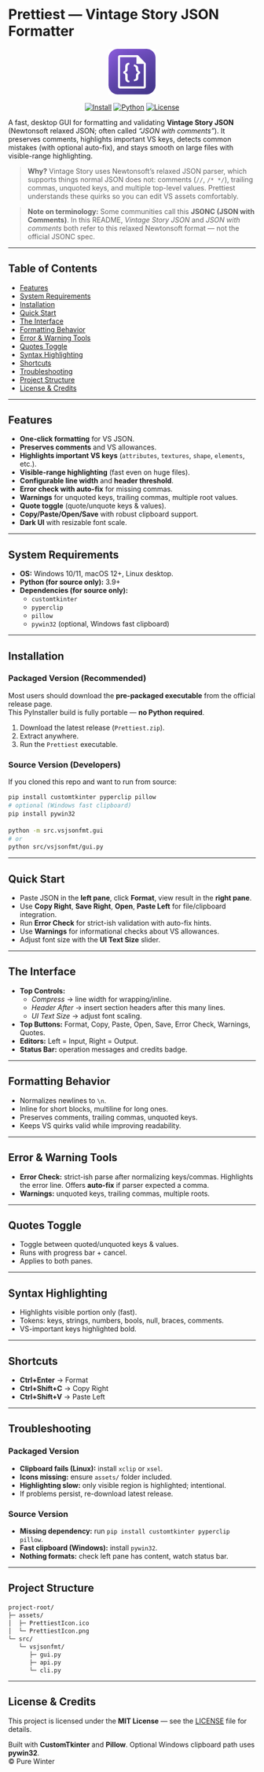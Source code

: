 # Prettiest — Vintage Story JSON Formatter

<p align="center">
  <img src="assets/PrettiestIcon.png" alt="Prettiest" width="96" />
</p>

<p align="center">
  <a href="#installation"><img src="https://img.shields.io/badge/install-pyinstaller-blue" alt="Install"></a>
  <a href="#system-requirements"><img src="https://img.shields.io/badge/python-3.9%2B-informational" alt="Python"></a>
  <a href="#license--credits"><img src="https://img.shields.io/badge/license-MIT-success" alt="License"></a>
</p>

A fast, desktop GUI for formatting and validating **Vintage Story JSON** (Newtonsoft relaxed JSON; often called *“JSON with comments”*). It preserves comments, highlights important VS keys, detects common mistakes (with optional auto-fix), and stays smooth on large files with visible-range highlighting.

> **Why?** Vintage Story uses Newtonsoft’s relaxed JSON parser, which supports things normal JSON does not: comments (`//`, `/* */`), trailing commas, unquoted keys, and multiple top-level values. Prettiest understands these quirks so you can edit VS assets comfortably.

> **Note on terminology:** Some communities call this **JSONC (JSON with Comments)**. In this README, *Vintage Story JSON* and *JSON with comments* both refer to this relaxed Newtonsoft format — not the official JSONC spec.

---

## Table of Contents
- [Features](#features)
- [System Requirements](#system-requirements)
- [Installation](#installation)
- [Quick Start](#quick-start)
- [The Interface](#the-interface)
- [Formatting Behavior](#formatting-behavior)
- [Error & Warning Tools](#error--warning-tools)
- [Quotes Toggle](#quotes-toggle)
- [Syntax Highlighting](#syntax-highlighting)
- [Shortcuts](#shortcuts)
- [Troubleshooting](#troubleshooting)
- [Project Structure](#project-structure)
- [License & Credits](#license--credits)

---

## Features
- **One-click formatting** for VS JSON.
- **Preserves comments** and VS allowances.
- **Highlights important VS keys** (`attributes`, `textures`, `shape`, `elements`, etc.).
- **Visible-range highlighting** (fast even on huge files).
- **Configurable line width** and **header threshold**.
- **Error check with auto-fix** for missing commas.
- **Warnings** for unquoted keys, trailing commas, multiple root values.
- **Quote toggle** (quote/unquote keys & values).
- **Copy/Paste/Open/Save** with robust clipboard support.
- **Dark UI** with resizable font scale.

---

## System Requirements
- **OS:** Windows 10/11, macOS 12+, Linux desktop.
- **Python (for source only):** 3.9+
- **Dependencies (for source only):**
  - `customtkinter`
  - `pyperclip`
  - `pillow`
  - `pywin32` (optional, Windows fast clipboard)

---

## Installation

### Packaged Version (Recommended)
Most users should download the **pre-packaged executable** from the official release page.  
This PyInstaller build is fully portable — **no Python required**.

1. Download the latest release (`Prettiest.zip`).
2. Extract anywhere.
3. Run the `Prettiest` executable.

### Source Version (Developers)
If you cloned this repo and want to run from source:

```bash
pip install customtkinter pyperclip pillow
# optional (Windows fast clipboard)
pip install pywin32

python -m src.vsjsonfmt.gui
# or
python src/vsjsonfmt/gui.py
```

---

## Quick Start
- Paste JSON in the **left pane**, click **Format**, view result in the **right pane**.
- Use **Copy Right**, **Save Right**, **Open**, **Paste Left** for file/clipboard integration.
- Run **Error Check** for strict-ish validation with auto-fix hints.
- Use **Warnings** for informational checks about VS allowances.
- Adjust font size with the **UI Text Size** slider.

---

## The Interface
- **Top Controls:**
  - *Compress* → line width for wrapping/inline.
  - *Header After* → insert section headers after this many lines.
  - *UI Text Size* → adjust font scaling.
- **Top Buttons:** Format, Copy, Paste, Open, Save, Error Check, Warnings, Quotes.
- **Editors:** Left = Input, Right = Output.
- **Status Bar:** operation messages and credits badge.

---

## Formatting Behavior
- Normalizes newlines to `\n`.
- Inline for short blocks, multiline for long ones.
- Preserves comments, trailing commas, unquoted keys.
- Keeps VS quirks valid while improving readability.

---

## Error & Warning Tools
- **Error Check:** strict-ish parse after normalizing keys/commas. Highlights the error line. Offers **auto-fix** if parser expected a comma.
- **Warnings:** unquoted keys, trailing commas, multiple roots.

---

## Quotes Toggle
- Toggle between quoted/unquoted keys & values.
- Runs with progress bar + cancel.
- Applies to both panes.

---

## Syntax Highlighting
- Highlights visible portion only (fast).
- Tokens: keys, strings, numbers, bools, null, braces, comments.
- VS-important keys highlighted bold.

---

## Shortcuts
- **Ctrl+Enter** → Format
- **Ctrl+Shift+C** → Copy Right
- **Ctrl+Shift+V** → Paste Left

---

## Troubleshooting

### Packaged Version
- **Clipboard fails (Linux):** install `xclip` or `xsel`.
- **Icons missing:** ensure `assets/` folder included.
- **Highlighting slow:** only visible region is highlighted; intentional.
- If problems persist, re-download latest release.

### Source Version
- **Missing dependency:** run `pip install customtkinter pyperclip pillow`.
- **Fast clipboard (Windows):** install `pywin32`.
- **Nothing formats:** check left pane has content, watch status bar.

---

## Project Structure
```
project-root/
├─ assets/
│  ├─ PrettiestIcon.ico
│  └─ PrettiestIcon.png
└─ src/
   └─ vsjsonfmt/
      ├─ gui.py
      ├─ api.py
      └─ cli.py
```

---

## License & Credits

This project is licensed under the **MIT License** — see the [LICENSE](LICENSE) file for details.

Built with **CustomTkinter** and **Pillow**. Optional Windows clipboard path uses **pywin32**.  
© Pure Winter
